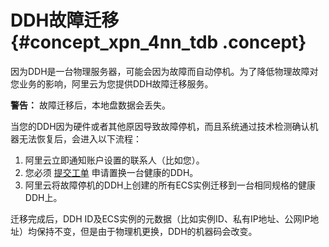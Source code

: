 # DDH故障迁移 {#concept_xpn_4nn_tdb .concept}

因为DDH是一台物理服务器，可能会因为故障而自动停机。为了降低物理故障对您业务的影响，阿里云为您提供DDH故障迁移服务。

**警告：** 故障迁移后，本地盘数据会丢失。

当您的DDH因为硬件或者其他原因导致故障停机，而且系统通过技术检测确认机器无法恢复后，会进入以下流程：

1.  阿里云立即通知账户设置的联系人（比如您）。
2.  您必须 [提交工单](https://workorder-intl.console.aliyun.com/#/overview) 申请置换一台健康的DDH。
3.  阿里云将故障停机的DDH上创建的所有ECS实例迁移到一台相同规格的健康DDH上。

迁移完成后，DDH ID及ECS实例的元数据（比如实例ID、私有IP地址、公网IP地址）均保持不变，但是由于物理机更换，DDH的机器码会改变。

